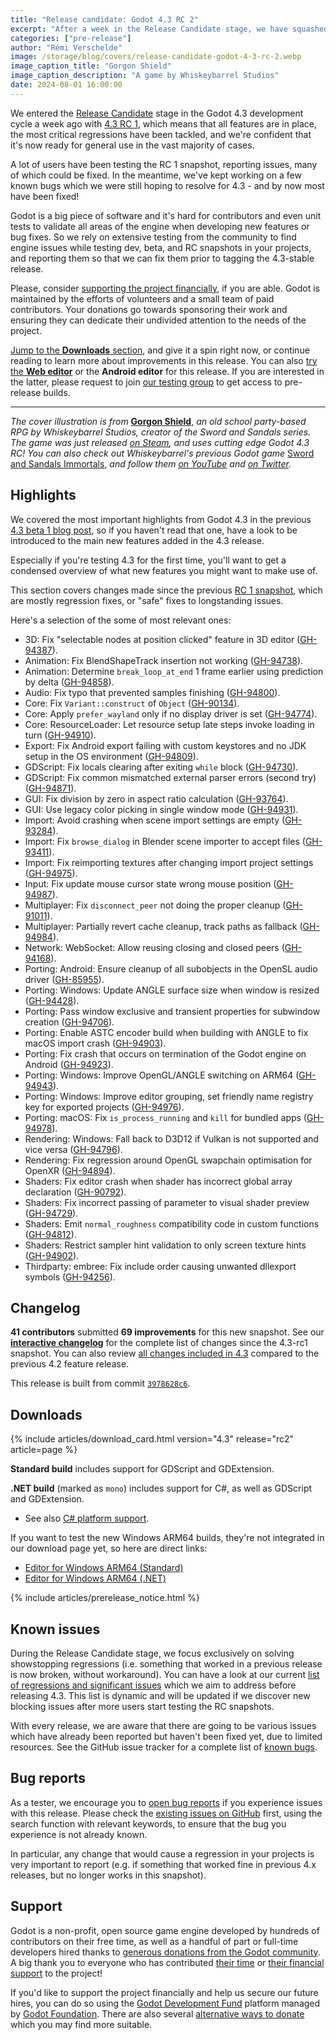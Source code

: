 ```yaml
---
title: "Release candidate: Godot 4.3 RC 2"
excerpt: "After a week in the Release Candidate stage, we have squashed most bugs we were still tracking for 4.3, and are ready for a second candidate."
categories: ["pre-release"]
author: "Rémi Verschelde"
image: /storage/blog/covers/release-candidate-godot-4-3-rc-2.webp
image_caption_title: "Gorgon Shield"
image_caption_description: "A game by Whiskeybarrel Studios"
date: 2024-08-01 16:00:00
---
```


We entered the [Release Candidate](https://en.wikipedia.org/wiki/Software_release_life_cycle#Release_candidate) stage in the Godot 4.3 development cycle a week ago with [4.3 RC 1](/article/release-candidate-godot-4-3-rc-2), which means that all features are in place, the most critical regressions have been tackled, and we're confident that it's now ready for general use in the vast majority of cases.

A lot of users have been testing the RC 1 snapshot, reporting issues, many of which could be fixed. In the meantime, we've kept working on a few known bugs which we were still hoping to resolve for 4.3 - and by now most have been fixed!

Godot is a big piece of software and it's hard for contributors and even unit tests to validate all areas of the engine when developing new features or bug fixes. So we rely on extensive testing from the community to find engine issues while testing dev, beta, and RC snapshots in your projects, and reporting them so that we can fix them prior to tagging the 4.3-stable release.

Please, consider [supporting the project financially](https://fund.godotengine.org), if you are able. Godot is maintained by the efforts of volunteers and a small team of paid contributors. Your donations go towards sponsoring their work and ensuring they can dedicate their undivided attention to the needs of the project.

[Jump to the **Downloads** section](#downloads), and give it a spin right now, or continue reading to learn more about improvements in this release. You can also [try the **Web editor**](https://editor.godotengine.org/releases/4.3.rc2/) or the **Android editor** for this release. If you are interested in the latter, please request to join [our testing group](https://groups.google.com/g/godot-testers) to get access to pre-release builds.

---

*The cover illustration is from* [**Gorgon Shield**](https://store.steampowered.com/app/2446920/Gorgon_Shield/), *an old school party-based RPG by Whiskeybarrel Studios, creator of the Sword and Sandals series. The game was just released [on Steam](https://store.steampowered.com/app/2446920/Gorgon_Shield/), and uses cutting edge Godot 4.3 RC! You can also check out Whiskeybarrel's previous Godot game* [Sword and Sandals Immortals](https://store.steampowered.com/app/1707650/Swords_and_Sandals_Immortals), *and follow them [on YouTube](https://www.youtube.com/@whiskeybarrelstudios) and [on Twitter](https://x.com/oliver_joyce).*

## Highlights

We covered the most important highlights from Godot 4.3 in the previous [4.3 beta 1 blog post](/article/dev-snapshot-godot-4-3-beta-1/), so if you haven't read that one, have a look to be introduced to the main new features added in the 4.3 release.

Especially if you're testing 4.3 for the first time, you'll want to get a condensed overview of what new features you might want to make use of.

This section covers changes made since the previous [RC 1 snapshot](/article/release-candidate-godot-4-3-rc-1/), which are mostly regression fixes, or "safe" fixes to longstanding issues.

Here's a selection of the some of most relevant ones:

- 3D: Fix "selectable nodes at position clicked" feature in 3D editor ([GH-94387](https://github.com/godotengine/godot/pull/94387)).
- Animation: Fix BlendShapeTrack insertion not working ([GH-94738](https://github.com/godotengine/godot/pull/94738)).
- Animation: Determine `break_loop_at_end` 1 frame earlier using prediction by delta ([GH-94858](https://github.com/godotengine/godot/pull/94858)).
- Audio: Fix typo that prevented samples finishing ([GH-94800](https://github.com/godotengine/godot/pull/94800)).
- Core: Fix `Variant::construct` of `Object` ([GH-90134](https://github.com/godotengine/godot/pull/90134)).
- Core: Apply `prefer_wayland` only if no display driver is set ([GH-94774](https://github.com/godotengine/godot/pull/94774)).
- Core: ResourceLoader: Let resource setup late steps invoke loading in turn ([GH-94910](https://github.com/godotengine/godot/pull/94910)).
- Export: Fix Android export failing with custom keystores and no JDK setup in the OS environment ([GH-94809](https://github.com/godotengine/godot/pull/94809)).
- GDScript: Fix locals clearing after exiting `while` block ([GH-94730](https://github.com/godotengine/godot/pull/94730)).
- GDScript: Fix common mismatched external parser errors (second try) ([GH-94871](https://github.com/godotengine/godot/pull/94871)).
- GUI: Fix division by zero in aspect ratio calculation ([GH-93764](https://github.com/godotengine/godot/pull/93764)).
- GUI: Use legacy color picking in single window mode ([GH-94931](https://github.com/godotengine/godot/pull/94931)).
- Import: Avoid crashing when scene import settings are empty ([GH-93284](https://github.com/godotengine/godot/pull/93284)).
- Import: Fix `browse_dialog` in Blender scene importer to accept files ([GH-93411](https://github.com/godotengine/godot/pull/93411)).
- Import: Fix reimporting textures after changing import project settings ([GH-94975](https://github.com/godotengine/godot/pull/94975)).
- Input: Fix update mouse cursor state wrong mouse position ([GH-94987](https://github.com/godotengine/godot/pull/94987)).
- Multiplayer: Fix `disconnect_peer` not doing the proper cleanup ([GH-91011](https://github.com/godotengine/godot/pull/91011)).
- Multiplayer: Partially revert cache cleanup, track paths as fallback ([GH-94984](https://github.com/godotengine/godot/pull/94984)).
- Network: WebSocket: Allow reusing closing and closed peers ([GH-94168](https://github.com/godotengine/godot/pull/94168)).
- Porting: Android: Ensure cleanup of all subobjects in the OpenSL audio driver ([GH-85955](https://github.com/godotengine/godot/pull/85955)).
- Porting: Windows: Update ANGLE surface size when window is resized ([GH-94428](https://github.com/godotengine/godot/pull/94428)).
- Porting: Pass window exclusive and transient properties for subwindow creation ([GH-94706](https://github.com/godotengine/godot/pull/94706)).
- Porting: Enable ASTC encoder build when building with ANGLE to fix macOS import crash ([GH-94903](https://github.com/godotengine/godot/pull/94903)).
- Porting: Fix crash that occurs on termination of the Godot engine on Android ([GH-94923](https://github.com/godotengine/godot/pull/94923)).
- Porting: Windows: Improve OpenGL/ANGLE switching on ARM64 ([GH-94943](https://github.com/godotengine/godot/pull/94943)).
- Porting: Windows: Improve editor grouping, set friendly name registry key for exported projects ([GH-94976](https://github.com/godotengine/godot/pull/94976)).
- Porting: macOS: Fix `is_process_running` and `kill` for bundled apps ([GH-94978](https://github.com/godotengine/godot/pull/94978)).
- Rendering: Windows: Fall back to D3D12 if Vulkan is not supported and vice versa ([GH-94796](https://github.com/godotengine/godot/pull/94796)).
- Rendering: Fix regression around OpenGL swapchain optimisation for OpenXR ([GH-94894](https://github.com/godotengine/godot/pull/94894)).
- Shaders: Fix editor crash when shader has incorrect global array declaration ([GH-90792](https://github.com/godotengine/godot/pull/90792)).
- Shaders: Fix incorrect passing of parameter to visual shader preview ([GH-94729](https://github.com/godotengine/godot/pull/94729)).
- Shaders: Emit `normal_roughness` compatibility code in custom functions ([GH-94812](https://github.com/godotengine/godot/pull/94812)).
- Shaders: Restrict sampler hint validation to only screen texture hints ([GH-94902](https://github.com/godotengine/godot/pull/94902)).
- Thirdparty: embree: Fix include order causing unwanted dllexport symbols ([GH-94256](https://github.com/godotengine/godot/pull/94256)).

## Changelog

**41 contributors** submitted **69 improvements** for this new snapshot. See our [**interactive changelog**](https://godotengine.github.io/godot-interactive-changelog/#4.3-rc2) for the complete list of changes since the 4.3-rc1 snapshot. You can also review [all changes included in 4.3](https://godotengine.github.io/godot-interactive-changelog/#4.3) compared to the previous 4.2 feature release.

This release is built from commit [`3978628c6`](https://github.com/godotengine/godot/commit/3978628c6cc1227250fc6ed45c8d854d24c30c30).

## Downloads

{% include articles/download_card.html version="4.3" release="rc2" article=page %}

**Standard build** includes support for GDScript and GDExtension.

**.NET build** (marked as `mono`) includes support for C#, as well as GDScript and GDExtension.
- See also [C# platform support](https://docs.godotengine.org/en/latest/tutorials/scripting/c_sharp/index.html#c-platform-support).

If you want to test the new Windows ARM64 builds, they're not integrated in our download page yet, so here are direct links:
- [Editor for Windows ARM64 (Standard)](https://github.com/godotengine/godot-builds/releases/download/4.3-rc2/Godot_v4.3-rc2_windows_arm64.exe.zip)
- [Editor for Windows ARM64 (.NET)](https://github.com/godotengine/godot-builds/releases/download/4.3-rc2/Godot_v4.3-rc2_mono_windows_arm64.zip)

{% include articles/prerelease_notice.html %}

## Known issues

During the Release Candidate stage, we focus exclusively on solving showstopping regressions (i.e. something that worked in a previous release is now broken, without workaround). You can have a look at our current [list of regressions and significant issues](https://github.com/orgs/godotengine/projects/61) which we aim to address before releasing 4.3. This list is dynamic and will be updated if we discover new blocking issues after more users start testing the RC snapshots.

With every release, we are aware that there are going to be various issues which have already been reported but haven't been fixed yet, due to limited resources. See the GitHub issue tracker for a complete list of [known bugs](https://github.com/godotengine/godot/issues?q=is%3Aissue+is%3Aopen+label%3Abug+).

## Bug reports

As a tester, we encourage you to [open bug reports](https://github.com/godotengine/godot/issues) if you experience issues with this release. Please check the [existing issues on GitHub](https://github.com/godotengine/godot/issues) first, using the search function with relevant keywords, to ensure that the bug you experience is not already known.

In particular, any change that would cause a regression in your projects is very important to report (e.g. if something that worked fine in previous 4.x releases, but no longer works in this snapshot).

## Support

Godot is a non-profit, open source game engine developed by hundreds of contributors on their free time, as well as a handful of part or full-time developers hired thanks to [generous donations from the Godot community](https://fund.godotengine.org/). A big thank you to everyone who has contributed [their time](https://github.com/godotengine/godot/blob/master/AUTHORS.md) or [their financial support](https://github.com/godotengine/godot/blob/master/DONORS.md) to the project!

If you'd like to support the project financially and help us secure our future hires, you can do so using the [Godot Development Fund](https://fund.godotengine.org/) platform managed by [Godot Foundation](https://godot.foundation/). There are also several [alternative ways to donate](/donate) which you may find more suitable.
